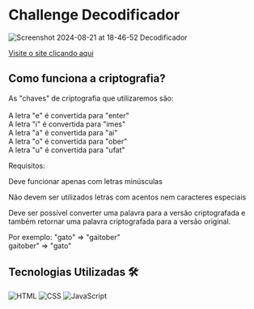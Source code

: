# Challenge Decodificador

![Screenshot 2024-08-21 at 18-46-52 Decodificador](https://github.com/user-attachments/assets/f7025392-c206-4a64-a8d8-34eceb52b9c1)

[Visite o site clicando aqui](https://felipe-ma1a.github.io/decodificador/)

## Como funciona a criptografia?

As "chaves" de criptografia que utilizaremos são:</br></br>
A letra "e" é convertida para "enter"</br>
A letra "i" é convertida para "imes"</br>
A letra "a" é convertida para "ai"</br>
A letra "o" é convertida para "ober"</br>
A letra "u" é convertida para "ufat"</br>

Requisitos:

Deve funcionar apenas com letras minúsculas

Não devem ser utilizados letras com acentos nem caracteres especiais

Deve ser possível converter uma palavra para a versão criptografada e também retornar uma palavra criptografada para a versão original.

Por exemplo:
"gato" => "gaitober"</br>
gaitober" => "gato"

## Tecnologias Utilizadas 🛠️

![HTML](https://img.shields.io/badge/HTML5-E34F26?style=for-the-badge&logo=html5&logoColor=white)
![CSS](https://img.shields.io/badge/CSS3-1572B6?style=for-the-badge&logo=css3&logoColor=white)
![JavaScript](https://img.shields.io/badge/JavaScript-F7DF1E?style=for-the-badge&logo=javascript&logoColor=black)
